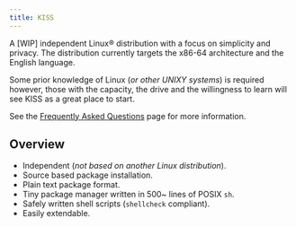```yaml
---
title: KISS
---
```


A [WIP] independent Linux® distribution with a focus on simplicity and privacy. The distribution currently targets the x86-64 architecture and the English language.

Some prior knowledge of Linux (*or other UNIXY systems*) is required however, those with the capacity, the drive and the willingness to learn will see KISS as a great place to start.

See the [Frequently Asked Questions](https://getkiss.org/pages/faq/) page for more information.

## Overview

- Independent (*not based on another Linux distribution*).
- Source based package installation.
- Plain text package format.
- Tiny package manager written in 500~ lines of POSIX `sh`.
- Safely written shell scripts (`shellcheck` compliant).
- Easily extendable.
